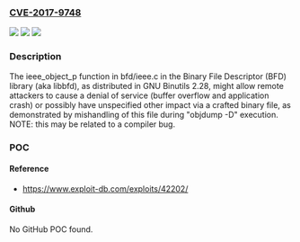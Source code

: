 ### [CVE-2017-9748](https://cve.mitre.org/cgi-bin/cvename.cgi?name=CVE-2017-9748)
![](https://img.shields.io/static/v1?label=Product&message=n%2Fa&color=blue)
![](https://img.shields.io/static/v1?label=Version&message=n%2Fa&color=blue)
![](https://img.shields.io/static/v1?label=Vulnerability&message=n%2Fa&color=brighgreen)

### Description

The ieee_object_p function in bfd/ieee.c in the Binary File Descriptor (BFD) library (aka libbfd), as distributed in GNU Binutils 2.28, might allow remote attackers to cause a denial of service (buffer overflow and application crash) or possibly have unspecified other impact via a crafted binary file, as demonstrated by mishandling of this file during "objdump -D" execution. NOTE: this may be related to a compiler bug.

### POC

#### Reference
- https://www.exploit-db.com/exploits/42202/

#### Github
No GitHub POC found.

